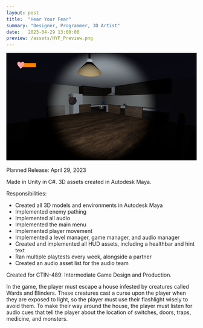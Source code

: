 ```yaml
---
layout: post
title:  "Hear Your Fear"
summary: "Designer, Programmer, 3D Artist"
date:   2023-04-29 13:00:00
preview: /assets/HYF_Preview.png
---
```


![Picture 1](/assets/HYF_Full.png)

Planned Release: April 29, 2023



Made in Unity in C#.
3D assets created in Autodesk Maya.



Responsibilities:
- Created all 3D models and environments in Autodesk Maya
- Implemented enemy pathing
- Implemented all audio
- Implemented the main menu
- Implemented player movement
- Implemented a level manager, game manager, and audio manager
- Created and implemented all HUD assets, including a healthbar and hint text
- Ran multiple playtests every week, alongside a partner
- Created an audio asset list for the audio team



Created for CTIN-489: Intermediate Game Design and Production.

In the game, the player must escape a house infested by creatures called Wards and Blinders. These creatures cast a curse upon the player when they are exposed to light, so the player must use their flashlight wisely to avoid them. To make their way around the house, the player must listen for audio cues that tell the player about the location of switches, doors, traps, medicine, and monsters.